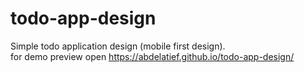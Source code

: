 # todo-app-design
Simple todo application design (mobile first design).\
for demo preview open https://abdelatief.github.io/todo-app-design/
